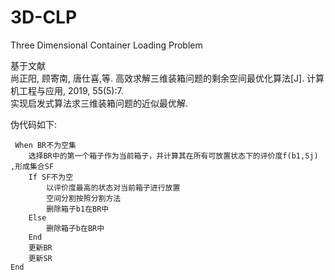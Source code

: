 # 3D-CLP
Three Dimensional Container Loading Problem

基于文献  
尚正阳, 顾寄南, 唐仕喜,等. 高效求解三维装箱问题的剩余空间最优化算法[J]. 计算机工程与应用, 2019, 55(5):7.   
实现启发式算法求三维装箱问题的近似最优解.  

伪代码如下:  
```
 When BR不为空集  
	选择BR中的第一个箱子作为当前箱子，并计算其在所有可放置状态下的评价度f(b1,Sj) ,形成集合SF  
	If SF不为空  
		以评价度最高的状态对当前箱子进行放置  
		空间分割按照分割方法  
		删除箱子b1在BR中  
	Else  
		删除箱子b在BR中  
	End  
	更新BR  
	更新SR  
End  
```
